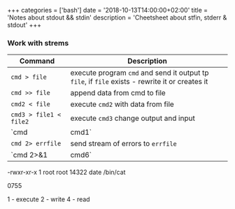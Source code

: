 +++
categories = ['bash']
date = '2018-10-13T14:00:00+02:00'
title = 'Notes about stdout && stdin'
description = 'Cheetsheet about stfin, stderr & stdout'
+++


### Work with strems

|Command               |Description|
|----------------------|------------------------------------------------------------------------------------------------|
|`cmd > file`          | execute program `cmd` and send it output tp `file`, if `file` exists - rewrite it or creates it| 
|`cmd >> file`         | append data from cmd to file|
|`cmd2 < file`         | execute `cmd2` with data from file|
|`cmd3 > file1 < file2`| execute `cmd3` change output and input|
|`cmd | cmd1`          | pipe|
|`cmd 2> errfile`      | send stream of errors to `errfile`|
|`cmd 2>&1 | cmd6`     | add stdout whit stdeer adn send it to `cmd6`|


-rwxr-xr-x 1 root root 14322 date /bin/cat

0755

1 - execute
2 - write
4 - read
